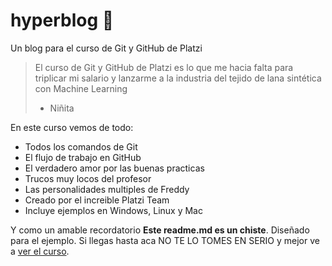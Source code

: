 # hyperblog 💙
Un blog para el curso de Git y GitHub de Platzi
> El curso de Git y GitHub de Platzi es lo que me hacia falta para triplicar mi salario y lanzarme a la industria del tejido de lana sintética con Machine Learning
> - Niñita

En este curso vemos de todo:
* Todos los comandos de Git
* El flujo de trabajo en GitHub
* El verdadero amor por las buenas practicas
* Trucos muy locos del profesor
* Las personalidades multiples de Freddy
* Creado por el increible Platzi Team
* Incluye ejemplos en Windows, Linux y Mac

Y como un amable recordatorio **Este readme.md es un chiste**. Diseñado para el ejemplo. Si llegas hasta aca NO TE LO TOMES EN SERIO y mejor ve a [ver el curso](https://platzi.com/home "ver el curso").

